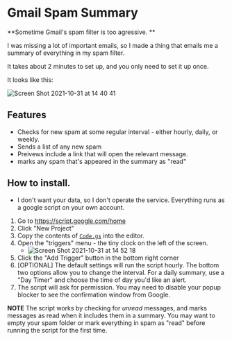 # Gmail Spam Summary

**Sometime Gmail's spam filter is too agressive. **

I was missing a lot of important emails, so I made a thing that emails me a summary of everything in my spam filter.

It takes about 2 minutes to set up, and you only need to set it up once.

It looks like this:

![Screen Shot 2021-10-31 at 14 40 41](https://user-images.githubusercontent.com/1490241/139597231-1ae02c42-2d65-4aaf-82d9-8db87f112929.png)

## Features

 - Checks for new spam at some regular interval - either hourly, daily, or weekly.
 - Sends a list of any new spam
 - Preivews include a link that will open the relevant message.
 - marks any spam that's appeared in the summary as "read"

## How to install.

 - I don't want your data, so I don't operate the service. Everything runs as a google script on your own account.
 1. Go to https://script.google.com/home
 2. Click "New Project"
 3. Copy the contents of [`Code.gs`](https://github.com/davidbstein/gmail-spam-summary/blob/main/Code.gs) into the editor.
 4. Open the "triggers" menu - the tiny clock on the left of the screen.
    - ![Screen Shot 2021-10-31 at 14 52 18](https://user-images.githubusercontent.com/1490241/139597686-ec0cb819-2ce9-4110-a424-15137ad106a2.png)
 5. Click the "Add Trigger" button in the bottom right corner
 6. \[OPTIONAL] The default settings will run the script hourly. The bottom two options allow you to change the interval. For a daily summary, use a "Day Timer" and choose the time of day you'd like an alert.
 7. The script will ask for permission. You may need to disable your popup blocker to see the confirmation window from Google.

**NOTE** The script works by checking for _unread_ messages, and marks messages as read when it includes them in a summary. You may want to empty your spam folder or mark everything in spam as "read" before running the script for the first time.
